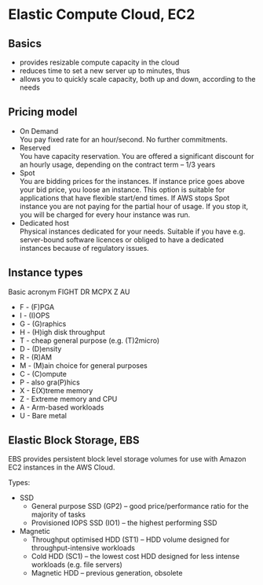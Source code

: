 # Elastic Compute Cloud, EC2

## Basics

- provides resizable compute capacity in the cloud
- reduces time to set a new server up to minutes, thus
- allows you to quickly scale capacity, both up and down, according to the needs

## Pricing model

- On Demand  
  You pay fixed rate for an hour/second. No further commitments.
- Reserved  
  You have capacity reservation. You are offered a significant discount for an hourly usage,
  depending on the contract term – 1/3 years
- Spot  
  You are bidding prices for the instances. If instance price goes above your bid price, you loose
  an instance. This option is suitable for applications that have flexible start/end times. If AWS
  stops Spot instance you are not paying for the partial hour of usage. If you stop it, you will be
  charged for every hour instance was run.
- Dedicated host  
  Physical instances dedicated for your needs. Suitable if you have e.g. server-bound software
  licences or obliged to have a dedicated instances because of regulatory issues.

## Instance types

Basic acronym FIGHT DR MCPX Z AU

- F - (F)PGA
- I - (I)OPS
- G - (G)raphics
- H - (H)igh disk throughput
- T - cheap general purpose (e.g. (T)2micro)
- D - (D)ensity
- R - (R)AM
- M - (M)ain choice for general purposes
- C - (C)ompute
- P - also gra(P)hics
- X - E(X)treme memory
- Z - Extreme memory and CPU
- A - Arm-based workloads
- U - Bare metal

## Elastic Block Storage, EBS

EBS provides persistent block level storage volumes for use with Amazon EC2 instances in the AWS
Cloud.

Types:

- SSD
    - General purpose SSD (GP2) – good price/performance ratio for the majority of tasks
    - Provisioned IOPS SSD (IO1) – the highest performing SSD
- Magnetic
    - Throughput optimised HDD (ST1) – HDD volume designed for throughput-intensive workloads
    - Cold HDD (SC1) – the lowest cost HDD designed for less intense workloads (e.g. file servers)
    - Magnetic HDD – previous generation, obsolete
